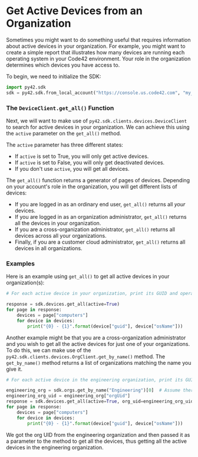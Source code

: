 # Get Active Devices from an Organization

Sometimes you might want to do something useful that requires information about active devices in your organization.
For example, you might want to create a simple report that illustrates how many devices are running each operating
system in your Code42 environment. Your role in the organization determines which devices you have access to.

To begin, we need to initialize the SDK:
```python
import py42.sdk
sdk = py42.sdk.from_local_account("https://console.us.code42.com", "my_username", "my_password")
```

### The `DeviceClient.get_all()` Function

Next, we will want to make use of `py42.sdk.clients.devices.DeviceClient` to search for active devices in your
organization. We can achieve this using the `active` parameter on the `get_all()` method.

The `active` parameter has three different states:
* If `active` is set to True, you will only get active devices.
* If `active` is set to False, you will only get deactivated devices.
* If you don't use `active`, you will get all devices.

The `get_all()` function returns a generator of pages of devices. Depending on your account's role in the
organization, you will get different lists of devices:
* If you are logged in as an ordinary end user, `get_all()` returns all *your* devices.
* If you are logged in as an organization administrator, `get_all()` returns all the devices in your organization.
* If you are a cross-organization administrator, `get_all()` returns all devices across all your organizations.
* Finally, if you are a customer cloud administrator, `get_all()` returns all devices in all organizations.

### Examples

Here is an example using `get_all()` to get all active devices in your organization(s):
```python
# For each active device in your organization, print its GUID and operating system

response = sdk.devices.get_all(active=True)
for page in response:
    devices = page["computers"]
    for device in devices:
        print("{0} - {1}".format(device["guid"], device["osName"]))
```

Another example might be that you are a cross-organization administrator and you wish to get all the active devices for
just one of your organizations. To do this, we can make use of the `py42.sdk.clients.devices.OrgClient.get_by_name()`
method. The `get_by_name()` method returns a list of organizations matching the name you give it.
```python
# For each active device in the engineering organization, print its GUID and operating system.

engineering_org = sdk.orgs.get_by_name("Engineering")[0]  # Assume there is only one org named "Engineering"
engineering_org_uid = engineering_org["orgUid"]
response = sdk.devices.get_all(active=True, org_uid=engineering_org_uid)
for page in response:
    devices = page["computers"]
    for device in devices:
        print("{0} - {1}".format(device["guid"], device["osName"]))
```

We got the org UID from the engineering organization and then passed it as a parameter to the method to get all the
devices, thus getting all the active devices in the engineering organization.
